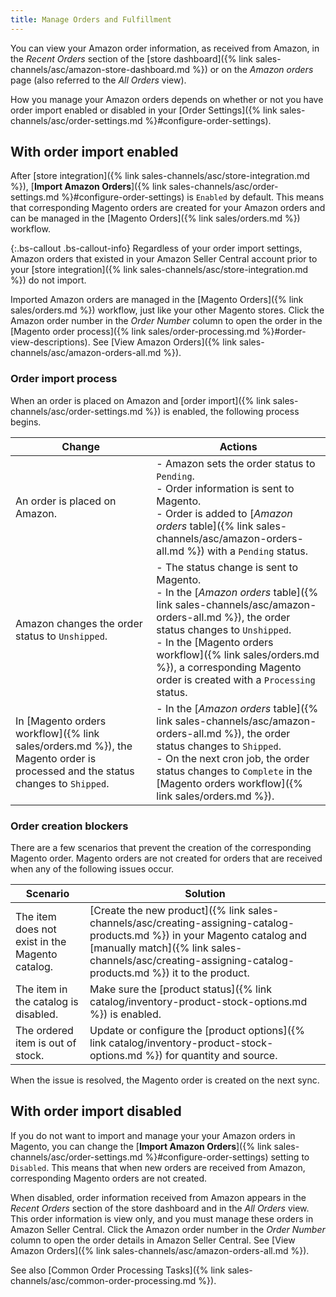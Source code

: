 ```yaml
---
title: Manage Orders and Fulfillment
---
```



You can view your Amazon order information, as received from Amazon, in the _Recent Orders_ section of the [store dashboard]({% link sales-channels/asc/amazon-store-dashboard.md %}) or on the _Amazon orders_ page (also referred to the _All Orders_ view).

How you manage your Amazon orders depends on whether or not you have order import enabled or disabled in your [Order Settings]({% link sales-channels/asc/order-settings.md %}#configure-order-settings).

## With order import enabled

After [store integration]({% link sales-channels/asc/store-integration.md %}), [**Import Amazon Orders**]({% link sales-channels/asc/order-settings.md %}#configure-order-settings) is `Enabled` by default. This means that corresponding Magento orders are created for your Amazon orders and can be managed in the [Magento Orders]({% link sales/orders.md %}) workflow.

{:.bs-callout .bs-callout-info}
Regardless of your order import settings, Amazon orders that existed in your Amazon Seller Central account prior to your [store integration]({% link sales-channels/asc/store-integration.md %}) do not import.

Imported Amazon orders are managed in the [Magento Orders]({% link sales/orders.md %}) workflow, just like your other Magento stores. Click the Amazon order number in the _Order Number_ column to open the order in the [Magento order process]({% link sales/order-processing.md %}#order-view-descriptions). See [View Amazon Orders]({% link sales-channels/asc/amazon-orders-all.md %}).

### Order import process

When an order is placed on Amazon and [order import]({% link sales-channels/asc/order-settings.md %}) is enabled, the following process begins.

|Change |Actions|
|---|---|
|An order is placed on Amazon. |- Amazon sets the order status to `Pending`.<br />- Order information is sent to Magento.<br />- Order is added to [_Amazon orders_ table]({% link sales-channels/asc/amazon-orders-all.md %}) with a `Pending` status. |
|Amazon changes the order status to `Unshipped`. |- The status change is sent to Magento.<br />- In the [_Amazon orders_ table]({% link sales-channels/asc/amazon-orders-all.md %}), the order status changes to `Unshipped`.<br />- In the [Magento orders workflow]({% link sales/orders.md %}), a corresponding Magento order is created with a `Processing` status. |
|In [Magento orders workflow]({% link sales/orders.md %}), the Magento order is processed and the status changes to `Shipped`. |- In the [_Amazon orders_ table]({% link sales-channels/asc/amazon-orders-all.md %}), the order status changes to `Shipped`.<br />- On the next cron job, the order status changes to `Complete` in the [Magento orders workflow]({% link sales/orders.md %}). |

### Order creation blockers

There are a few scenarios that prevent the creation of the corresponding Magento order. Magento orders are not created for orders that are received when any of the following issues occur.

|Scenario|Solution|
|---|---|
|The item does not exist in the Magento catalog. |[Create the new product]({% link sales-channels/asc/creating-assigning-catalog-products.md %}) in your Magento catalog and [manually match]({% link sales-channels/asc/creating-assigning-catalog-products.md %}) it to the product. |
|The item in the catalog is disabled. |Make sure the [product status]({% link catalog/inventory-product-stock-options.md %}) is enabled. |
|The ordered item is out of stock. |Update or configure the [product options]({% link catalog/inventory-product-stock-options.md %}) for quantity and source. |

When the issue is resolved, the Magento order is created on the next sync.

## With order import disabled

If you do not want to import and manage your your Amazon orders in Magento, you can change the [**Import Amazon Orders**]({% link sales-channels/asc/order-settings.md %}#configure-order-settings) setting to `Disabled`. This means that when new orders are received from Amazon, corresponding Magento orders are not created.

When disabled, order information received from Amazon appears in the _Recent Orders_ section of the store dashboard and in the _All Orders_ view. This order information is view only, and you must manage these orders in Amazon Seller Central. Click the Amazon order number in the _Order Number_ column to open the order details in Amazon Seller Central. See [View Amazon Orders]({% link sales-channels/asc/amazon-orders-all.md %}).

See also [Common Order Processing Tasks]({% link sales-channels/asc/common-order-processing.md %}).

